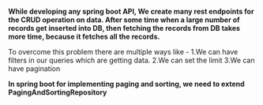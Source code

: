 **While developing any spring boot API, We create many rest endpoints for the CRUD operation on data. After some time when a large number of records get inserted into DB, then fetching the records from DB takes more time, because it fetches all the records.**

   To overcome this problem there are multiple ways like -
         1.We can have filters in our queries which are getting data.
         2.We can set the limit
         3.We can have pagination


**In spring boot for implementing paging and sorting, we need to extend PagingAndSortingRepository**
